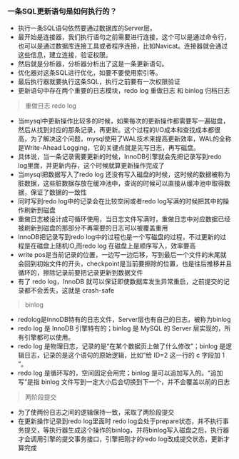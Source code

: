 ### 一条SQL更新语句是如何执行的？

- 执行一条SQL语句依然要通过数据库的Server层。
- 最开始是连接器，我们执行语句之前需要进行连接，这个可以是通过命令行，也可以是通过数据库连接工具或者程序连接，比如Navicat。连接器就会通过这些信息，建立连接，验证权限。
- 然后就是分析器，分析器分析出了这是一条更新语句。
- 优化器对这条SQL进行优化，如要不要使用索引等。
- 最后执行器就要执行这条SQL，执行之前要有一次权限验证
- 更新语句中存在两个重要的日志模块，redo log 重做日志 和 binlog 归档日志

> 重做日志 redo log

- 当mysql中更新操作比较多的时候，如果每次的更新操作都需要写一遍磁盘，然后从找到对应的那条记录，再更新。这个过程的I/O成本和查找成本都很高，为了解决这个问题，mysql使用了WAL技术来提高更新效率，WAL的全称是Write-Ahead Logging，它的关键点就是先写日志，再写磁盘。
- 具体说，当一条记录需要更新的时候，InnoDB引擎就会先把记录写到redo log里面，并更新内存，这个时候就算更新操作完成了
- 当mysql把数据写入了redo log 还没有写入磁盘的时候，这时候的数据被称为脏数据，这些脏数据存放在缓冲池中，查询的时候可以直接从缓冲池中取得数据，保证了数据的一致性
- 同时写到redo log中的记录会在比较空闲或者redo log写满的时候把其中的操作刷新到磁盘
- 重做日志被设计成可循环使用，当日志文件写满时，重做日志中对应数据已经被刷新到磁盘的那部分不再需要的日志可以被覆盖重用
- InnoDB把记录写到redo log中的过程也是一个写磁盘的过程，不过更新的过程是在磁盘上随机IO,而redo log 在磁盘上是顺序写入，效率要高
- write pos是当前记录的位置，一边写一边后移，写到最后一个文件的末尾就会回到初始文件的开头，checkpoint是当前要擦除的位置，也是往后推移并且循环的，擦除记录前要把记录更新到数据文件
- 有了 redo log，InnoDB 就可以保证即使数据库发生异常重启，之前提交的记录都不会丢失，这就是 crash-safe

> binlog

- redolog是InnoDB特有的日志文件，Server层也有自己的日志，被称为binlog
- redo log 是 InnoDB 引擎特有的；binlog 是 MySQL 的 Server 层实现的，所有引擎都可以使用。
- redo log 是物理日志，记录的是“在某个数据页上做了什么修改”；binlog 是逻辑日志，记录的是这个语句的原始逻辑，比如“给 ID=2 这一行的 c 字段加 1 ”。
- redo log 是循环写的，空间固定会用完；binlog 是可以追加写入的。“追加写”是指 binlog 文件写到一定大小后会切换到下一个，并不会覆盖以前的日志

> 两阶段提交

- 为了使两份日志之间的逻辑保持一致，采取了两阶段提交
- 在更新操作记录到redo log里面时 redo log会处于prepare状态，并不执行事务提交，等执行器生成这个操作的binlog，并将binlog写入磁盘之后，执行器才会调用引擎的提交事务接口，引擎把刚才的redo log改成提交状态，更新才算完成